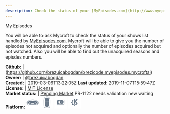 ```yaml
---
description: Check the status of your [MyEpisodes.com](http://www.myepisodes.com) show list
---
```

My Episodes

You will be able to ask Mycroft to check the status of your shows list handled by [MyEpisodes.com](http://www.myepisodes.com).
Mycroft will be able to give you the number of episodes not acquired and optionally the number of episodes acquired but not watched.
Also you will be able to find out the unacquired seasons and episdes numbers.

**Github:** | (https://github.com/brezuicabogdan/brezicode.myepisodes.mycroftai)  
**Owner:** | [@brezuicabogdan](https://github.com/brezuicabogdan)  
**Created:** | 2019-03-06T13:22:05Z  **Last updated:** 2019-11-07T15:59:47Z  
**License:** | [MIT License](https://api.github.com/licenses/mit)  
**Market status:** | [Pending Market](https://market.mycroft.ai/skill/) PR-1122 needs validation new waiting  
**Platform:**   ![](.gitbook/assets/mark-1-icon.png)  ![](.gitbook/assets/mark-2-icon.png)  ![](.gitbook/assets/picroft-icon.png)  ![](.gitbook/assets/kde.png)   
